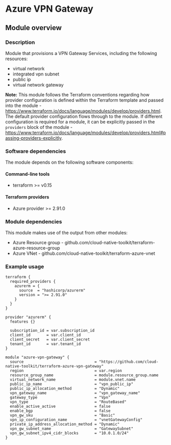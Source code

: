 # Azure VPN Gateway

## Module overview

### Description

Module that provisions a VPN Gateway Services, including the following resources:
- virtual network 
- integrated vpn subnet
- public ip
- virtual network gateway

**Note:** This module follows the Terraform conventions regarding how provider configuration is defined within the Terraform template and passed into the module - https://www.terraform.io/docs/language/modules/develop/providers.html. The default provider configuration flows through to the module. If different configuration is required for a module, it can be explicitly passed in the `providers` block of the module - https://www.terraform.io/docs/language/modules/develop/providers.html#passing-providers-explicitly.

### Software dependencies

The module depends on the following software components:

#### Command-line tools

- terraform >= v0.15

#### Terraform providers

- Azure provider >= 2.91.0

### Module dependencies

This module makes use of the output from other modules:

- Azure Resource group - github.com/cloud-native-toolkit/terraform-azure-resource-group
- Azure VNet - github.com/cloud-native-toolkit/terraform-azure-vnet

### Example usage

```hcl-terraform
terraform {
  required_providers {
    azurerm = {
      source  = "hashicorp/azurerm"
      version = ">= 2.91.0"
    }
  }
}

provider "azurerm" {
  features {}

  subscription_id = var.subscription_id
  client_id       = var.client_id
  client_secret   = var.client_secret
  tenant_id       = var.tenant_id
}

module "azure-vpn-gateway" {
  source                               = "https://github.com/cloud-native-toolkit/terraform-azure-vpn-gateway"
  region                               = var.region
  resource_group_name                  = module.resource_group.name
  virtual_network_name                 = module.vnet.name
  public_ip_name                       = "vpn_public_ip"
  public_ip_allocation_method          = "Dynamic"
  vpn_gateway_name                     = "vpn_gateway_name"
  gateway_type                         = "Vpn"
  vpn_type                             = "RouteBased"
  enable_active_active                 = false
  enable_bgp                           = false
  vpn_gw_sku                           = "Basic"
  vpn_ip_configuration_name            = "vnetGatewayConfig"
  private_ip_address_allocation_method = "Dynamic"
  vpn_gw_subnet_name                   = "GatewaySubnet"
  vpn_gw_subnet_ipv4_cidr_blocks       = "10.0.1.0/24"
}

```


